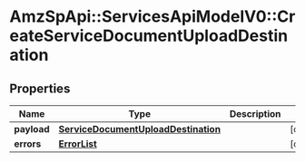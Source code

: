# AmzSpApi::ServicesApiModelV0::CreateServiceDocumentUploadDestination

## Properties
Name | Type | Description | Notes
------------ | ------------- | ------------- | -------------
**payload** | [**ServiceDocumentUploadDestination**](ServiceDocumentUploadDestination.md) |  | [optional] 
**errors** | [**ErrorList**](ErrorList.md) |  | [optional] 

